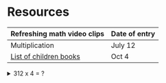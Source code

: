 # Resources

| Refreshing math video clips | Date of entry |
| :-- | :-- |
| Multiplication |  July 12 |
| [List of children books](https://muslimmatters.org/2023/11/19/from-the-muslimmatters-bookshelf-palestinian-literature) | Oct 4 |

<details>

<summary>312 x 4 = ? </summary>

<img width="667" height="517" alt="image" src="https://github.com/user-attachments/assets/9bfa43ea-623b-4f85-9ea0-b8dab6a8615f" />
  
</details>
